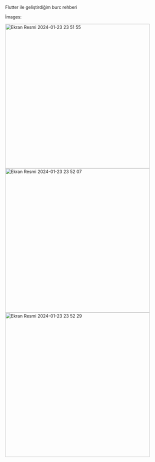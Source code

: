 
Flutter ile geliştirdiğim burc rehberi 

İmages: 

<img width="462" alt="Ekran Resmi 2024-01-23 23 51 55" src="https://github.com/alierdem06/burc_rehberi/assets/103539896/80169fd6-e9ac-4a43-8786-43486f3737f7">

<img width="462" alt="Ekran Resmi 2024-01-23 23 52 07" src="https://github.com/alierdem06/burc_rehberi/assets/103539896/ec746724-d441-4e81-b8d9-2e0a344a699a">

<img width="462" alt="Ekran Resmi 2024-01-23 23 52 29" src="https://github.com/alierdem06/burc_rehberi/assets/103539896/fdcab198-325a-4109-93db-59a3fc43f243">
